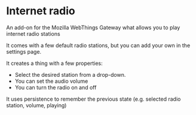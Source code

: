# Internet radio
An add-on for the Mozilla WebThings Gateway what allows you to play internet radio stations

It comes with a few default radio stations, but you can add your own in the settings page.

It creates a thing with a few properties:
- Select the desired station from a drop-down.
- You can set the audio volume
- You can turn the radio on and off

It uses persistence to remember the previous state (e.g. selected radio station, volume, playing)


